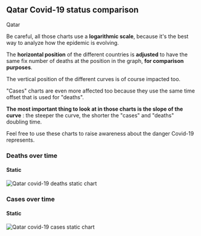 ## Qatar Covid-19 status comparison 

Qatar



Be careful, all those charts use a **logarithmic scale**, because it's the best way to analyze how the epidemic is evolving.
 
The **horizontal position** of the different countries is **adjusted** to have the same fix number of deaths at the position in the graph, **for comparison purposes**.

The vertical position of the different curves is of course impacted too.

"Cases" charts are even more affected too because they use the same time offset that is used for "deaths".

**The most important thing to look at in those charts is the slope of the curve** : the steeper the curve, the shorter the "cases" and "deaths" doubling time.

Feel free to use these charts to raise awareness about the danger Covid-19 represents. 


 
### Deaths over time
 
#### Static
![Qatar covid-19 deaths static chart](https://raw.githubusercontent.com/madlag/coronavirus_study/master/notebooks/graphs/2020-04-01/countries/Qatar/2020-04-01_Qatar_deaths.png "Qatar covid-19 deaths static chart")   

 
### Cases over time
 
#### Static
![Qatar covid-19 cases static chart](https://raw.githubusercontent.com/madlag/coronavirus_study/master/notebooks/graphs/2020-04-01/countries/Qatar/2020-04-01_Qatar_cases.png "Qatar covid-19 cases static chart")   

